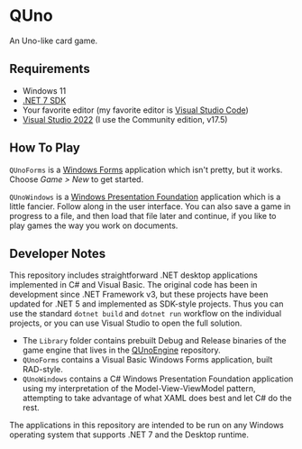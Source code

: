 # QUno

An Uno-like card game.

## Requirements

* Windows 11
* [.NET 7 SDK](https://dotnet.microsoft.com/download)
* Your favorite editor (my favorite editor is [Visual Studio Code](https://code.visualstudio.com/))
* [Visual Studio 2022](https://visualstudio.microsoft.com/) (I use the Community edition, v17.5)

## How To Play

`QUnoForms` is a [Windows Forms](https://github.com/dotnet/winforms) application which isn't pretty, but it works. 
Choose *Game > New* to get started.

`QUnoWindows` is a [Windows Presentation Foundation](https://github.com/dotnet/wpf) application which is a little fancier. 
Follow along in the user interface. You can also save a game in progress to a file, and 
then load that file later and continue, if you like to play games the way you work on 
documents.

## Developer Notes

This repository includes straightforward .NET desktop applications implemented in C# and Visual Basic. 
The original code has been in development since .NET Framework v3, but these projects 
have been updated for .NET 5 and implemented as SDK-style projects. Thus you can use the 
standard `dotnet build` and `dotnet run` workflow on the individual projects, 
or you can use Visual Studio to open the full solution. 

* The `Library` folder contains prebuilt Debug and Release binaries of the game engine 
that lives in the [QUnoEngine](https://github.com/rdeetz/QUnoEngine) repository.
* `QUnoForms` contains a Visual Basic Windows Forms application, built RAD-style.
* `QUnoWindows` contains a C# Windows Presentation Foundation application using my interpretation of the 
Model-View-ViewModel pattern, attempting to take advantage of what XAML does best and let C# do the rest.

The applications in this repository are intended to be run on any Windows operating system 
that supports .NET 7 and the Desktop runtime.
